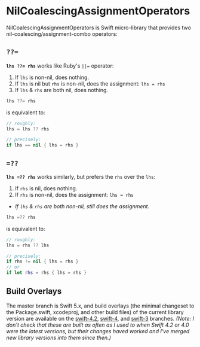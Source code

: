 # NilCoalescingAssignmentOperators

NilCoalescingAssignmentOperators is Swift micro-library that provides two nil-coalescing/assignment-combo operators:

## `??=`

**`lhs ??= rhs`** works like Ruby's `||=` operator:

1. If `lhs` is non-nil, does nothing.
2. If `lhs` is nil but `rhs` is non-nil, does the assignment: `lhs = rhs`
3. If `lhs` & `rhs` are both nil, does nothing.

```swift
lhs ??= rhs
```
is equivalent to:

```swift
// roughly:
lhs = lhs ?? rhs

// precisely:
if lhs == nil { lhs = rhs }
```

## `=??`

**`lhs =?? rhs`** works similarly, but prefers the `rhs` over the `lhs`:

1. If `rhs` is nil, does nothing.
2. If `rhs` is non-nil, does the assignment: `lhs = rhs`
  * _If `lhs` & `rhs` are both non-nil, still does the assignment._


```swift
lhs =?? rhs
```
is equivalent to:

```swift
// roughly:
lhs = rhs ?? lhs

// precisely:
if rhs != nil { lhs = rhs }
// or
if let rhs = rhs { lhs = rhs }
```


## Build Overlays

The master branch is Swift 5.x, and build overlays (the minimal changeset to the Package.swift, xcodeproj, and other build files) of the current library version are available on the [swift-4.2](https://github.com/capnslipp/NilCoalescingAssignmentOperators/tree/swift-4.2), [swift-4](https://github.com/capnslipp/NilCoalescingAssignmentOperators/tree/swift-4), and [swift-3](https://github.com/capnslipp/NilCoalescingAssignmentOperators/tree/swift-3) branches.  _(Note: I don't check that these are built as often as I used to when Swift 4.2 or 4.0 were the latest versions, but their changes haved worked and I've merged new library versions into them since then.)_
